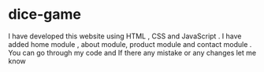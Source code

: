 # dice-game
I have developed this website using HTML , CSS and JavaScript . I have added home module , about module, product module and contact module . You can go through my code and If there any mistake or any changes let me know
